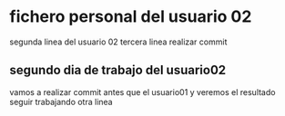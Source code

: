 # fichero personal del usuario 02

segunda linea del usuario 02
tercera linea
realizar commit

## segundo dia de trabajo del usuario02

vamos a realizar commit antes que el usuario01
y veremos el resultado
seguir trabajando
otra linea
